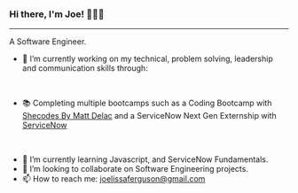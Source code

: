 ### Hi there, I'm Joe! 👩🏽‍💻
<hr/>

A Software Engineer.

- 🔭 I’m currently working on my technical, problem solving, leadership and communication skills through:
<br>

- 📚 Completing multiple bootcamps such as a Coding Bootcamp with [Shecodes By Matt Delac](https://www.shecodes.io/workshops) and a ServiceNow Next Gen Externship with [ServiceNow](https://www.servicenow.com/company/global-impact/social/digital-readiness/nextgen.html?state=seamless) 

<br>

- 🌱 I’m currently learning Javascript, and ServiceNow Fundamentals.
- 💞️ I’m looking to collaborate on Software Engineering projects.
- 📫 How to reach me: <a href="mailto:joelissaferguson@gmail.com">joelissaferguson@gmail.com</a>

<!---
JoeLissa/JoeLissa is a ✨ special ✨ repository because its `README.md` (this file) appears on your GitHub profile.
You can click the Preview link to take a look at your changes.
--->
